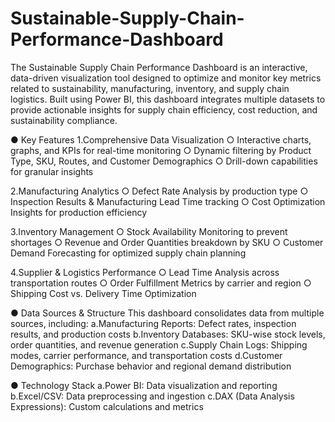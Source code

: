 # Sustainable-Supply-Chain-Performance-Dashboard
The Sustainable Supply Chain Performance Dashboard is an interactive, data-driven visualization tool designed to optimize and monitor key metrics related to sustainability, manufacturing, inventory, and supply chain logistics. Built using Power BI, this dashboard integrates multiple datasets to provide actionable insights for supply chain efficiency, cost reduction, and sustainability compliance.

● Key Features
1.Comprehensive Data Visualization
 ○ Interactive charts, graphs, and KPIs for real-time monitoring
 ○ Dynamic filtering by Product Type, SKU, Routes, and Customer Demographics
 ○ Drill-down capabilities for granular insights

2.Manufacturing Analytics
 ○ Defect Rate Analysis by production type
 ○ Inspection Results & Manufacturing Lead Time tracking
 ○ Cost Optimization Insights for production efficiency

3.Inventory Management
 ○ Stock Availability Monitoring to prevent shortages
 ○ Revenue and Order Quantities breakdown by SKU
 ○ Customer Demand Forecasting for optimized supply chain planning

4.Supplier & Logistics Performance
 ○ Lead Time Analysis across transportation routes
 ○ Order Fulfillment Metrics by carrier and region
 ○ Shipping Cost vs. Delivery Time Optimization

● Data Sources & Structure
This dashboard consolidates data from multiple sources, including:
a.Manufacturing Reports: Defect rates, inspection results, and production costs
b.Inventory Databases: SKU-wise stock levels, order quantities, and revenue generation
c.Supply Chain Logs: Shipping modes, carrier performance, and transportation costs
d.Customer Demographics: Purchase behavior and regional demand distribution

● Technology Stack
a.Power BI: Data visualization and reporting
b.Excel/CSV: Data preprocessing and ingestion
c.DAX (Data Analysis Expressions): Custom calculations and metrics

